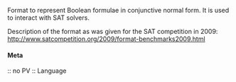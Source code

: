Format to represent Boolean formulae in conjunctive normal form. It is used to interact with SAT solvers.

Description of the format as was given for the SAT competition in 2009: http://www.satcompetition.org/2009/format-benchmarks2009.html

#### Meta
:: no PV
:: Language